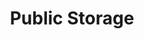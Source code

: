 ---
title: "Public Storage"
url: /scottsdale/public-storage-north-hayden-road/
shop: storage rental
---